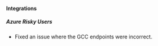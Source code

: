 
#### Integrations

##### Azure Risky Users

- Fixed an issue where the GCC endpoints were incorrect.
